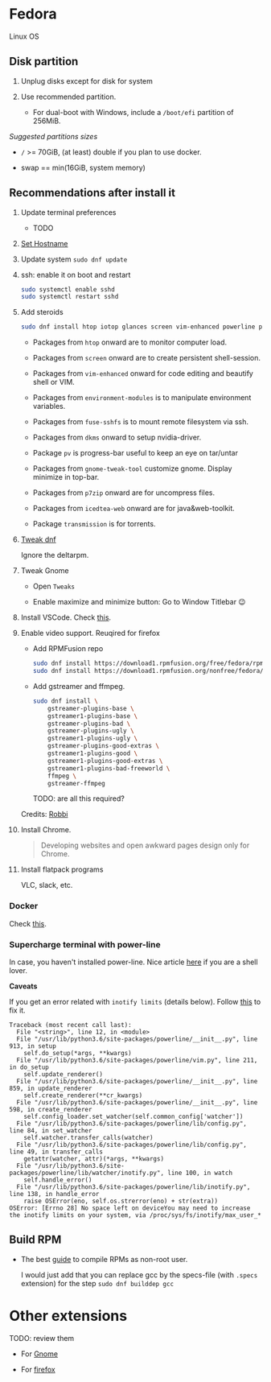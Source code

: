 # Fedora

Linux OS

## Disk partition

1. Unplug disks except for disk for system

2. Use recommended partition.

    - For dual-boot with Windows, include a `/boot/efi` partition of 256MiB.

  _Suggested partitions sizes_

  - `/` >= 70GiB, (at least) double if you plan to use docker.

  - swap == min(16GiB, system memory)

## Recommendations after install it

1. Update terminal preferences

    - TODO

2. [Set Hostname](https://www.tecmint.com/things-to-do-after-fedora-26-installation/)

3. Update system `sudo dnf update`

4. ssh: enable it on boot and restart

    ```bash
    sudo systemctl enable sshd
    sudo systemctl restart sshd
    ```

5. Add steroids

    ```bash
    sudo dnf install htop iotop glances screen vim-enhanced powerline powerline-fonts tmux-powerline vim-powerline environment-modules fuse-sshfs dkms kernel-devel acpid libglvnd-glx libglvnd-opengl libglvnd-devel pv gnome-tweak-tool p7zip p7zip-plugins icedtea-web java-openjdk transmission tmux gcc pkgconfig unzip kernel-headers
    ```

    - Packages from `htop` onward are to monitor computer load.

    - Packages from `screen` onward are to create persistent shell-session.

    - Packages from `vim-enhanced` onward for code editing and beautify shell or VIM.

    - Packages from `environment-modules` is to manipulate environment variables.

    - Packages from `fuse-sshfs` is to mount remote filesystem via ssh.

    - Packages from `dkms` onward to setup nvidia-driver.

    - Package `pv` is progress-bar useful to keep an eye on tar/untar

    - Packages from `gnome-tweak-tool` customize gnome. Display minimize in top-bar.

    - Packages from `p7zip` onward are for uncompress files.

    - Packages from `icedtea-web` onward are for java&web-toolkit.

    - Package `transmission` is for torrents.

6. [Tweak dnf](https://robbinespu.gitlab.io/blog/2019/05/06/after-install-fedora-30/)

    Ignore the deltarpm.

7. Tweak Gnome

    - Open `Tweaks`
    
    - Enable maximize and minimize button: Go to Window Titlebar 😉 

7. Install VSCode. Check [this](./vscode.md).

7. Enable video support. Reuqired for firefox

    - Add RPMFusion repo
  
      ```bash
      sudo dnf install https://download1.rpmfusion.org/free/fedora/rpmfusion-free-release-$(rpm -E %fedora).noarch.rpm
      sudo dnf install https://download1.rpmfusion.org/nonfree/fedora/rpmfusion-nonfree-release-$(rpm -E %fedora).noarch.rpm
      ```
  
    - Add gstreamer and ffmpeg.
  
      ```bash
      sudo dnf install \
          gstreamer-plugins-base \
          gstreamer1-plugins-base \
          gstreamer-plugins-bad \
          gstreamer-plugins-ugly \
          gstreamer1-plugins-ugly \
          gstreamer-plugins-good-extras \
          gstreamer1-plugins-good \
          gstreamer1-plugins-good-extras \
          gstreamer1-plugins-bad-freeworld \
          ffmpeg \
          gstreamer-ffmpeg
      ```

      TODO: are all this required?

    Credits: [Robbi](https://robbinespu.gitlab.io/blog/2019/05/06/after-install-fedora-30/)

7. Install Chrome.

    > Developing websites and open awkward pages design only for Chrome.

7. Install flatpack programs

    VLC, slack, etc.

### Docker

Check [this](./docker.md).

### Supercharge terminal with power-line

In case, you haven't installed power-line. Nice article [here](https://fedoramagazine.org/add-power-terminal-powerline/) if you are a shell lover.

__Caveats__

If you get an error related with `inotify limits` (details below). Follow [this](https://github.com/guard/listen/wiki/Increasing-the-amount-of-inotify-watchers) to fix it.

```
Traceback (most recent call last):
  File "<string>", line 12, in <module>
  File "/usr/lib/python3.6/site-packages/powerline/__init__.py", line 913, in setup
    self.do_setup(*args, **kwargs)
  File "/usr/lib/python3.6/site-packages/powerline/vim.py", line 211, in do_setup
    self.update_renderer()
  File "/usr/lib/python3.6/site-packages/powerline/__init__.py", line 859, in update_renderer
    self.create_renderer(**cr_kwargs)
  File "/usr/lib/python3.6/site-packages/powerline/__init__.py", line 598, in create_renderer
    self.config_loader.set_watcher(self.common_config['watcher'])
  File "/usr/lib/python3.6/site-packages/powerline/lib/config.py", line 84, in set_watcher
    self.watcher.transfer_calls(watcher)
  File "/usr/lib/python3.6/site-packages/powerline/lib/config.py", line 49, in transfer_calls
    getattr(watcher, attr)(*args, **kwargs)
  File "/usr/lib/python3.6/site-packages/powerline/lib/watcher/inotify.py", line 100, in watch
    self.handle_error()
  File "/usr/lib/python3.6/site-packages/powerline/lib/inotify.py", line 138, in handle_error
    raise OSError(eno, self.os.strerror(eno) + str(extra))
OSError: [Errno 28] No space left on deviceYou may need to increase the inotify limits on your system, via /proc/sys/fs/inotify/max_user_*
```

## Build RPM

- The best [guide](https://ask.fedoraproject.org/en/question/87205/how-do-i-install-a-src-rpm-with-dnf/) to compile RPMs as non-root user.

  I would just add that you can replace gcc by the specs-file (with `.specs` extension) for the step `sudo dnf builddep gcc`

# Other extensions

TODO: review them

- For [Gnome](https://www.dedoimedo.com/computers/fedora-30-after-install.html)

- For [firefox](https://fosspost.org/tutorials/things-to-do-after-installing-fedora)